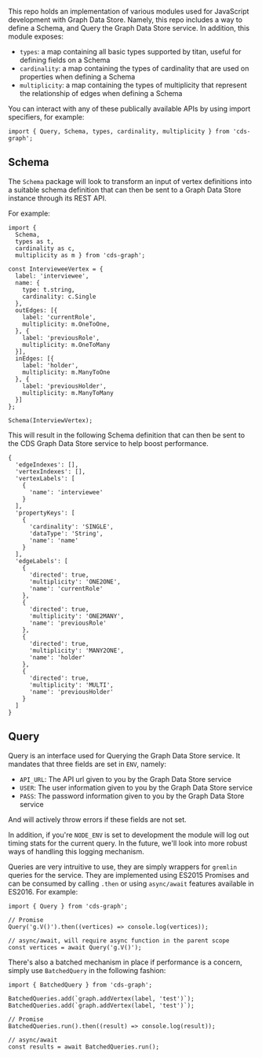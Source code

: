 This repo holds an implementation of various modules used for JavaScript development with Graph Data Store. Namely, this repo includes a way to define a Schema, and Query the Graph Data Store service. In addition, this module exposes:

- `types`: a map containing all basic types supported by titan, useful for defining fields on a Schema
- `cardinality`: a map containing the types of cardinality that are used on properties when defining a Schema
- `multiplicity`: a map containing the types of multiplicity that represent the relationship of edges when defining a Schema

You can interact with any of these publically available APIs by using import specifiers, for example:

```
import { Query, Schema, types, cardinality, multiplicity } from 'cds-graph';
```

## Schema

The `Schema` package will look to transform an input of vertex definitions into a suitable schema definition that can then be sent to a Graph Data Store instance through its REST API.

For example:

```
import {
  Schema,
  types as t,
  cardinality as c,
  multiplicity as m } from 'cds-graph';
  
const IntervieweeVertex = {
  label: 'interviewee',
  name: {
    type: t.string,
    cardinality: c.Single
  },
  outEdges: [{
    label: 'currentRole',
    multiplicity: m.OneToOne,
  }, {
    label: 'previousRole',
    multiplicity: m.OneToMany
  }],
  inEdges: [{
    label: 'holder',
    multiplicity: m.ManyToOne
  }, {
    label: 'previousHolder',
    multiplicity: m.ManyToMany
  }]
};

Schema(InterviewVertex);
```

This will result in the following Schema definition that can then be sent to the CDS Graph Data Store service to help boost performance.

```
{
  'edgeIndexes': [],
  'vertexIndexes': [],
  'vertexLabels': [
    {
      'name': 'interviewee'
    }
  ],
  'propertyKeys': [
    {
      'cardinality': 'SINGLE',
      'dataType': 'String',
      'name': 'name'
    }
  ],
  'edgeLabels': [
    {
      'directed': true,
      'multiplicity': 'ONE2ONE',
      'name': 'currentRole'
    },
    {
      'directed': true,
      'multiplicity': 'ONE2MANY',
      'name': 'previousRole'
    },
    {
      'directed': true,
      'multiplicity': 'MANY2ONE',
      'name': 'holder'
    },
    {
      'directed': true,
      'multiplicity': 'MULTI',
      'name': 'previousHolder'
    }
  ]
}
```

## Query

Query is an interface used for Querying the Graph Data Store service. It mandates that three fields are set in `ENV`, namely:

- `API_URL`: The API url given to you by the Graph Data Store service
- `USER`: The user information given to you by the Graph Data Store service
- `PASS`: The password information given to you by the Graph Data Store service

And will actively throw errors if these fields are not set.

In addition, if you're `NODE_ENV` is set to development the module will log out timing stats for the current query. In the future, we'll look into more robust ways of handling this logging mechanism.

Queries are very intruitive to use, they are simply wrappers for `gremlin` queries for the service. They are implemented using ES2015 Promises and can be consumed by calling `.then` or using `async/await` features available in ES2016. For example:

```
import { Query } from 'cds-graph';

// Promise
Query('g.V()').then((vertices) => console.log(vertices));

// async/await, will require async function in the parent scope
const vertices = await Query('g.V()');
```

There's also a batched mechanism in place if performance is a concern, simply use `BatchedQuery` in the following fashion:

```
import { BatchedQuery } from 'cds-graph';

BatchedQueries.add(`graph.addVertex(label, 'test')`);
BatchedQueries.add(`graph.addVertex(label, 'test')`);

// Promise
BatchedQueries.run().then((result) => console.log(result));

// async/await
const results = await BatchedQueries.run();
```
